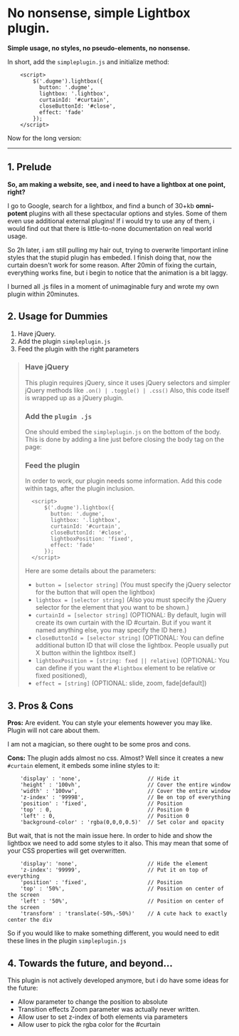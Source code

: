 # No nonsense, simple Lightbox plugin.

**Simple usage, no styles, no pseudo-elements, no nonsense.**

In short, add the `simpleplugin.js` and initialize method:

```
    <script>
        $('.dugme').lightbox({
          button: '.dugme',
          lightbox: '.lightbox',
          curtainId: '#curtain',
          closeButtonId: '#close',
          effect: 'fade'
        });
    </script>
```

Now for the long version:


----------


## 1. Prelude


**So, am making a website, see, and i need to have a lightbox at one point, right?**

I go to Google, search for a lightbox, and find a bunch of 30+kb **omni-potent** plugins with all these spectacular options and styles. Some of them even use additional external plugins! If i would try to use any of them, i would find out that there is little-to-none documentation on real world usage.

So 2h later, i am still pulling my hair out, trying to overwrite !important inline styles that the stupid plugin has embeded. I finish doing that, now the curtain doesn't work for some reason. After 20min of fixing the curtain, everything works fine, but i begin to notice that the animation is a bit laggy.

I burned all .js files in a moment of unimaginable fury and wrote my own plugin within 20minutes.

## 2. Usage for Dummies

1. Have jQuery.
2. Add the plugin `simpleplugin.js`
3. Feed the plugin with the right parameters

> ### Have jQuery
> 
> This plugin requires jQuery, since it uses jQuery selectors and
> simpler jQuery methods like `.on() | .toggle() | .css()` Also, this
> code itself is wrapped up as a jQuery plugin.
> 
> ### Add the `plugin .js`
> 
> One should embed the `simpleplugin.js` on the bottom of the body. This
> is done by adding a line just before closing the body tag on the page:
> 
> 
> ### Feed the plugin
> 
> In order to work, our plugin needs some information. Add this code
> within <script></script> tags, after the plugin inclusion.
> 
> ```
>   <script>
>       $('.dugme').lightbox({
>         button: '.dugme',
>         lightbox: '.lightbox',
>         curtainId: '#curtain',
>         closeButtonId: '#close',
>         lightboxPosition: 'fixed',
>         effect: 'fade'
>       });
>   </script>
>```
> Here are some details about the
> parameters:
> 
> - `button = [selector string]` (You must specify the jQuery selector for the button that will open the lightbox)
> - `lightbox = [selector string]` (Also you must specify the jQuery selector for the element that you want to be shown.)
> - `curtainId = [selector string]` (OPTIONAL: By default, lugin will create its own curtain with the ID #curtain. But if you want it named anything else, you may specify the ID here.)
> - `closeButtonId = [selector string]` (OPTIONAL: You can define additional button ID that will close the lightbox. People usually put X button within the lightbox itself.)
> - `lightboxPosition = [string: fxed || relative]` (OPTIONAL: You can define if you want the `#lightbox` element to be relative or fixed positioned),
> - `effect = [string]` (OPTIONAL: slide, zoom,  fade[default])

## 3. Pros & Cons

**Pros:** Are evident. You can style your elements however you may like. Plugin will not care about them.

I am not a magician, so there ought to be some pros and cons.

**Cons:** The plugin adds almost no css. Almost? Well since it creates a new `#curtain` element, it embeds some inline styles to it:

```
    'display' : 'none',                     // Hide it
    'height' : '100vh',                     // Cover the entire window
    'width' : '100vw',                      // Cover the entire window
    'z-index' : '99998',                    // Be on top of everything
    'position' : 'fixed',                   // Position 
    'top' : 0,                              // Position 0
    'left' : 0,                             // Position 0
    'background-color' : 'rgba(0,0,0,0.5)'  // Set color and opacity
```

But wait, that is not the main issue here. In order to hide and show the lightbox we need to add some styles to it also. This may mean that some of your CSS properties will get overwritten.
```
    'display': 'none',                      // Hide the element
    'z-index': '99999',                     // Put it on top of everything
    'position' : 'fixed',                   // Position
    'top' : '50%',                          // Position on center of the screen
    'left' : '50%',                         // Position on center of the screen
    'transform' : 'translate(-50%,-50%)'    // A cute hack to exactly center the div
```

So if you would like to make something different, you would need to edit these lines in the plugin `simpleplugin.js`


## 4. Towards the future, and beyond...

This plugin is not actively developed anymore, but i do have some ideas for the future:

- Allow parameter to change the position to absolute
- Transition effects Zoom parameter was actually never written.
- Allow user to set z-index of both elements via parameters
- Allow user to pick the rgba color for the #curtain